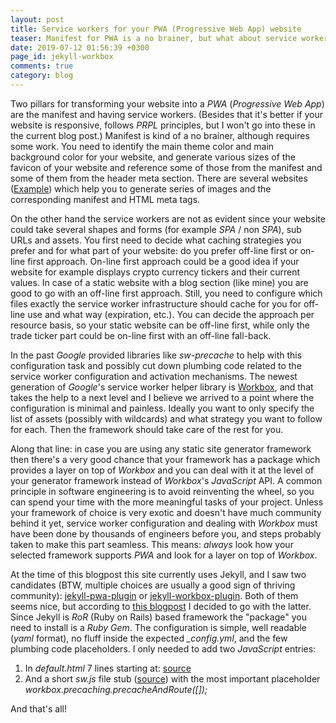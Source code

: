 ```yaml
---
layout: post
title: Service workers for your PWA (Progressive Web App) website
teaser: Manifest for PWA is a no brainer, but what about service workers?
date: 2019-07-12 01:56:39 +0300
page_id: jekyll-workbox
comments: true
category: blog
---
```

Two pillars for transforming your website into a _PWA_ (_Progressive Web App_) are the manifest and having service workers. (Besides that it's better if your website is responsive, follows _PRPL_ principles, but I won't go into these in the current blog post.) Manifest is kind of a no brainer, although requires some work. You need to identify the main theme color and main background color for your website, and generate various sizes of the favicon of your website and reference some of those from the manifest and some of them from the header meta section. There are several websites ([Example](https://tomitm.github.io/appmanifest/)) which help you to generate series of images and the corresponding manifest and HTML meta tags.

On the other hand the service workers are not as evident since your website could take several shapes and forms (for example _SPA_ / non _SPA_), sub URLs and assets. You first need to decide what caching strategies you prefer and for what part of your website: do you prefer off-line first or on-line first approach. On-line first approach could be a good idea if your website for example displays crypto currency tickers and their current values. In case of a static website with a blog section (like mine) you are good to go with an off-line first approach. Still, you need to configure which files exactly the service worker infrastructure should cache for you for off-line use and what way (expiration, etc.). You can decide the approach per resource basis, so your static website can be off-line first, while only the trade ticker part could be on-line first with an off-line fall-back.

In the past _Google_ provided libraries like _sw-precache_ to help with this configuration task and possibly cut down plumbing code related to the service worker configuration and activation mechanisms. The newest generation of _Google_'s service worker helper library is [Workbox](https://developers.google.com/web/tools/workbox/), and that takes the help to a next level and I believe we arrived to a point where the configuration is minimal and painless. Ideally you want to only specify the list of assets (possibly with wildcards) and what strategy you want to follow for each. Then the framework should take care of the rest for you.

Along that line: in case you are using any static site generator framework then there's a very good chance that your framework has a package which provides a layer on top of _Workbox_ and you can deal with it at the level of your generator framework instead of _Workbox_'s _JavaScript_ API. A common principle in software engineering is to avoid reinventing the wheel, so you can spend your time with the more meaningful tasks of your project. Unless your framework of choice is very exotic and doesn't have much community behind it yet, service worker configuration and dealing with _Workbox_ must have been done by thousands of engineers before you, and steps probably taken to make this part seamless. This means: *always* look how your selected framework supports _PWA_ and look for a layer on top of _Workbox_.

At the time of this blogpost this site currently uses Jekyll, and I saw two candidates (BTW, multiple choices are usually a good sign of thriving community): [jekyll-pwa-plugin](https://github.com/lavas-project/jekyll-pwa) or [jekyll-workbox-plugin](https://github.com/bmeurer/jekyll-workbox-plugin). Both of them seems nice, but according to [this blogpost](https://benediktmeurer.de/2018/12/06/introducing-jekyll-workbox-plugin/) I decided to go with the latter. Since Jekyll is _RoR_ (Ruby on Rails) based framework the "package" you need to install is a _Ruby Gem_. The configuration is simple, well readable (_yaml_ format), no fluff inside the expected *_config.yml*, and the few plumbing code placeholders. I only needed to add two _JavaScript_ entries:

1. In _default.html_ 7 lines starting at: [source](https://github.com/CsabaConsulting/csaba.page/blob/master/_layouts/default.html#L26)
2. And a short _sw.js_ file stub ([source](https://github.com/CsabaConsulting/csaba.page/blob/master/sw.js)) with the most important placeholder _workbox.precaching.precacheAndRoute([]);_

And that's all!

